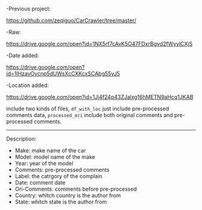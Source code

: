 -Previous project: 

https://github.com/zeqiguo/CarCrawler/tree/master/ 

-Raw: 

https://drive.google.com/open?id=1NX5rf7cAvK5O47FDxrBgvd2fWyvlCXjS

-Date added: 

https://drive.google.com/open?id=1IHzavOycnp5dUWsXcCXKcxSCAbg55vJ5

-Location added: 

https://drive.google.com/open?id=1Jj4f24p43ZJalxg16hMETN9aHcq1JKAB

include two kinds of files, `df_with_loc` just include pre-processed comments data, `processed_ori` include both original comments and pre-processed comments.

----

Description:
  - Make: 
      make name of the car
  - Model:
      model name of the make
  - Year:
      year of the model
  - Comments:
      pre-processed comments
  - Label:
      the catrgory of the complain
  - Date:
      comment date
  - Ori-Comments:
      comments before pre-processed
  - Country:
      whitch country is the author from
  - State:
      whitch state is the author from
